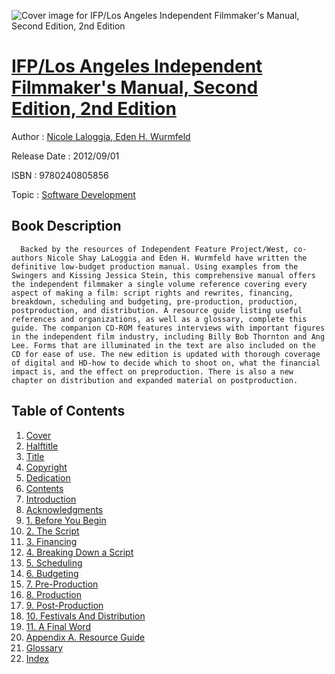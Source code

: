 ![Cover image for IFP/Los Angeles Independent Filmmaker&#39;s Manual, Second Edition, 2nd Edition](https://imgdetail.ebookreading.net/cover/cover/software_development/EB9780240805856.jpg)

[IFP/Los Angeles Independent Filmmaker&#39;s Manual, Second Edition, 2nd Edition](https://ebookreading.net/view/book/IFP%2FLos+Angeles+Independent+Filmmaker%26%2339%3Bs+Manual%2C+Second+Edition%2C+2nd+Edition-EB9780240805856_1.html "IFP/Los Angeles Independent Filmmaker&#39;s Manual, Second Edition, 2nd Edition")
====================================================================================================================

Author : [Nicole Laloggia](https://ebookreading.net/search/author/Nicole+Laloggia),[ Eden H. Wurmfeld](https://ebookreading.net/search/author/+Eden+H.+Wurmfeld)

Release Date : 2012/09/01

ISBN : 9780240805856

Topic : [Software Development](https://ebookreading.net/search/category/software-development)

Book Description
-----------------

      Backed by the resources of Independent Feature Project/West, co-authors Nicole Shay LaLoggia and Eden H. Wurmfeld have written the definitive low-budget production manual. Using examples from the Swingers and Kissing Jessica Stein, this comprehensive manual offers the independent filmmaker a single volume reference covering every aspect of making a film: script rights and rewrites, financing, breakdown, scheduling and budgeting, pre-production, production, postproduction, and distribution. A resource guide listing useful references and organizations, as well as a glossary, complete this guide. The companion CD-ROM features interviews with important figures in the independent film industry, including Billy Bob Thornton and Ang Lee. Forms that are illuminated in the text are also included on the CD for ease of use. The new edition is updated with thorough coverage of digital and HD-how to decide which to shoot on, what the financial impact is, and the effect on preproduction. There is also a new chapter on distribution and expanded material on postproduction.
Table of Contents
-----------------

1. [Cover ](https://ebookreading.net/view/book/IFP%2FLos+Angeles+Independent+Filmmaker%26%2339%3Bs+Manual%2C+Second+Edition%2C+2nd+Edition-EB9780240805856_1.html)
1. [Halftitle ](https://ebookreading.net/view/book/IFP%2FLos+Angeles+Independent+Filmmaker%26%2339%3Bs+Manual%2C+Second+Edition%2C+2nd+Edition-EB9780240805856_2.html)
1. [Title ](https://ebookreading.net/view/book/IFP%2FLos+Angeles+Independent+Filmmaker%26%2339%3Bs+Manual%2C+Second+Edition%2C+2nd+Edition-EB9780240805856_3.html)
1. [Copyright ](https://ebookreading.net/view/book/IFP%2FLos+Angeles+Independent+Filmmaker%26%2339%3Bs+Manual%2C+Second+Edition%2C+2nd+Edition-EB9780240805856_4.html)
1. [Dedication](https://ebookreading.net/view/book/IFP%2FLos+Angeles+Independent+Filmmaker%26%2339%3Bs+Manual%2C+Second+Edition%2C+2nd+Edition-EB9780240805856_7.html)
1. [Contents ](https://ebookreading.net/view/book/IFP%2FLos+Angeles+Independent+Filmmaker%26%2339%3Bs+Manual%2C+Second+Edition%2C+2nd+Edition-EB9780240805856_8.html)
1. [Introduction](https://ebookreading.net/view/book/IFP%2FLos+Angeles+Independent+Filmmaker%26%2339%3Bs+Manual%2C+Second+Edition%2C+2nd+Edition-EB9780240805856_10.html)
1. [Acknowledgments ](https://ebookreading.net/view/book/IFP%2FLos+Angeles+Independent+Filmmaker%26%2339%3Bs+Manual%2C+Second+Edition%2C+2nd+Edition-EB9780240805856_9.html)
1. [1. Before You Begin ](https://ebookreading.net/view/book/IFP%2FLos+Angeles+Independent+Filmmaker%26%2339%3Bs+Manual%2C+Second+Edition%2C+2nd+Edition-EB9780240805856_11.html)
1. [2. The Script ](https://ebookreading.net/view/book/IFP%2FLos+Angeles+Independent+Filmmaker%26%2339%3Bs+Manual%2C+Second+Edition%2C+2nd+Edition-EB9780240805856_12.html)
1. [3. Financing ](https://ebookreading.net/view/book/IFP%2FLos+Angeles+Independent+Filmmaker%26%2339%3Bs+Manual%2C+Second+Edition%2C+2nd+Edition-EB9780240805856_13.html)
1. [4. Breaking Down a Script ](https://ebookreading.net/view/book/IFP%2FLos+Angeles+Independent+Filmmaker%26%2339%3Bs+Manual%2C+Second+Edition%2C+2nd+Edition-EB9780240805856_14.html)
1. [5. Scheduling ](https://ebookreading.net/view/book/IFP%2FLos+Angeles+Independent+Filmmaker%26%2339%3Bs+Manual%2C+Second+Edition%2C+2nd+Edition-EB9780240805856_15.html)
1. [6. Budgeting ](https://ebookreading.net/view/book/IFP%2FLos+Angeles+Independent+Filmmaker%26%2339%3Bs+Manual%2C+Second+Edition%2C+2nd+Edition-EB9780240805856_16.html)
1. [7. Pre-Production ](https://ebookreading.net/view/book/IFP%2FLos+Angeles+Independent+Filmmaker%26%2339%3Bs+Manual%2C+Second+Edition%2C+2nd+Edition-EB9780240805856_17.html)
1. [8. Production ](https://ebookreading.net/view/book/IFP%2FLos+Angeles+Independent+Filmmaker%26%2339%3Bs+Manual%2C+Second+Edition%2C+2nd+Edition-EB9780240805856_18.html)
1. [9. Post-Production ](https://ebookreading.net/view/book/IFP%2FLos+Angeles+Independent+Filmmaker%26%2339%3Bs+Manual%2C+Second+Edition%2C+2nd+Edition-EB9780240805856_19.html)
1. [10. Festivals And Distribution ](https://ebookreading.net/view/book/IFP%2FLos+Angeles+Independent+Filmmaker%26%2339%3Bs+Manual%2C+Second+Edition%2C+2nd+Edition-EB9780240805856_20.html)
1. [11. A Final Word ](https://ebookreading.net/view/book/IFP%2FLos+Angeles+Independent+Filmmaker%26%2339%3Bs+Manual%2C+Second+Edition%2C+2nd+Edition-EB9780240805856_21.html)
1. [Appendix A. Resource Guide ](https://ebookreading.net/view/book/IFP%2FLos+Angeles+Independent+Filmmaker%26%2339%3Bs+Manual%2C+Second+Edition%2C+2nd+Edition-EB9780240805856_22.html)
1. [Glossary ](https://ebookreading.net/view/book/IFP%2FLos+Angeles+Independent+Filmmaker%26%2339%3Bs+Manual%2C+Second+Edition%2C+2nd+Edition-EB9780240805856_23.html)
1. [Index ](https://ebookreading.net/view/book/IFP%2FLos+Angeles+Independent+Filmmaker%26%2339%3Bs+Manual%2C+Second+Edition%2C+2nd+Edition-EB9780240805856_24.html)
